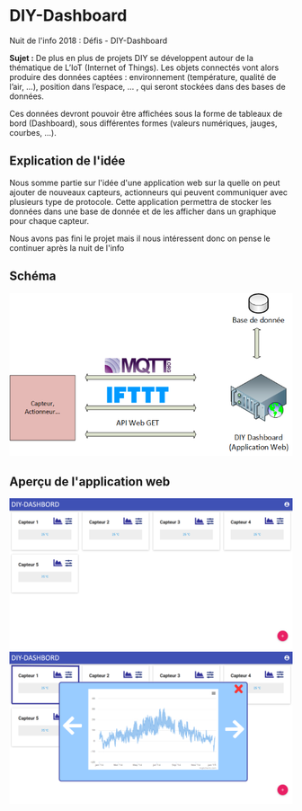 # DIY-Dashboard

Nuit de l'info 2018 : Défis - DIY-Dashboard

**Sujet :** De plus en plus de projets DIY se développent autour de la thématique de L’IoT (Internet of Things). Les objets connectés vont alors produire des données captées : environnement (température, qualité de l’air, …),  position dans l’espace, … , qui seront stockées dans des bases de données.

Ces données devront pouvoir être affichées sous la forme de tableaux de bord (Dashboard), sous différentes formes (valeurs numériques, jauges, courbes, …).

## Explication de l'idée

Nous somme partie sur l'idée d'une application web sur la quelle on peut ajouter de nouveaux capteurs, actionneurs qui peuvent communiquer avec plusieurs type de protocole. Cette application permettra de stocker les données dans une base de donnée et de les afficher dans un graphique pour chaque capteur.

Nous avons pas fini le projet mais il nous intéressent donc on pense le continuer après la nuit de l'info

## Schéma
![Schema](img/schema.png)
## Aperçu de l'application web
![Dashboard](img/dashboard.png)   ![Dashboard](img/dashboard_v2.png)
